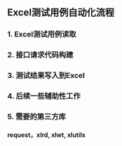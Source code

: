 ## Excel测试用例自动化流程
### 1. Excel测试用例读取
### 2. 接口请求代码构建
### 3. 测试结果写入到Excel
### 4. 后续一些辅助性工作
### 5. 需要的第三方库
#### request，xlrd, xlwt, xlutils